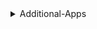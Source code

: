 


<details><summary>Additional-Apps</summary>

|            okay            |                        Scoop                         |               Winget                |                                              website                                              | choco |
| -------------------------- | ---------------------------------------------------- | ----------------------------------- | ------------------------------------------------------------------------------------------------- | ----- |
| aida64extreme              | aida64extreme                                        |                                     |                                                                                                   |       |
| avidemux                   | avidemux                                             |                                     | [avidemux](https://avidemux.sourceforge.net/)                                                     |       |
| bulk-crap-uninstaller      | bulk-crap-uninstaller                                |                                     |                                                                                                   |       |
| bulk-rename-utility        | bulk-rename-utility                                  |                                     |                                                                                                   |       |
| capture2text               | capture2text                                         |                                     |                                                                                                   |       |
| chatgpt                    | chatgpt                                              |                                     |                                                                                                   |       |
| cloudflared                | cloudflared                                          |                                     |                                                                                                   |       |
| cpu-z                      | cpu-z                                                |                                     |                                                                                                   |       |
| Display Driver Uninstaller | ddu                                                  |                                     |                                                                                                   |       |
| emacs                      | emacs                                                |                                     |                                                                                                   |       |
| Emulator bgb               | games/bgb                                            |                                     |                                                                                                   |       |
| Emulator bsnes             | games/bsnes                                          |                                     |                                                                                                   |       |
| Emulator cxbx-reloaded     | games/cxbx-reloaded                                  |                                     |                                                                                                   |       |
| Emulator mesen-s           | games/mesen-s                                        |                                     |                                                                                                   |       |
| Emulator PSP               | ppsspp <br> ppsspp-dev                               |                                     |                                                                                                   |       |
| Emulator snes9x-dev        | games/snes9x-dev                                     |                                     |                                                                                                   |       |
| Emulator XBOX              | games/xemu #Xbox                                     |                                     |                                                                                                   |       |
| Emulator XBOX 360          | games/xenia-canary <br> games/xenia-canary           |                                     |                                                                                                   |       |
| Equalizer Apo              | equalizer-apo-np                                     |                                     |                                                                                                   |       |
| ffmpeg-yt-dlp              | ffmpeg-yt-dlp                                        |                                     |                                                                                                   |       |
| File-Converter             | file-converter-np                                    | AdrienAllard.FileConverter          | [File-Converter](https://github.com/Tichau/FileConverter/releases)                                |       |
| filezilla                  | filezilla                                            |                                     |                                                                                                   |       |
| flaresolverr               | flaresolverr                                         |                                     |                                                                                                   |       |
| freedownloadmanager        | freedownloadmanager                                  |                                     |                                                                                                   |       |
| Geek Bench                 | geekbench                                            |                                     |                                                                                                   |       |
| Geek Uninstaller           | geekuninstaller                                      |                                     |                                                                                                   |       |
| glasswire-np               | glasswire-np                                         |                                     |                                                                                                   |       |
| Google Drive               | x                                                    | Google.GoogleDrive                  | [GoogleDrive](https://www.google.com/drive/download/)                                             |       |
| GPU-Z                      | gpu-z                                                |                                     |                                                                                                   |       |
| handbrake                  | handbrake                                            |                                     |                                                                                                   |       |
| hwinfo                     | hwinfo                                               |                                     |                                                                                                   |       |
| hwmonitor                  | hwmonitor                                            |                                     |                                                                                                   |       |
| k-lite-codec-pack          | k-lite-codec-pack-full-np                            | CodecGuide.K-LiteCodecPack.Standard | [K-Lite Codec Pack](https://codecguide.com/download_kl.htm)                                       |       |
| lapce                      | lapce                                                |                                     |                                                                                                   |       |
| MEGA.Sync                  | megasync                                             |                                     |                                                                                                   |       |
| MSI.Afterburner            | msiafterburner                                       |                                     |                                                                                                   |       |
| Multipar                   | multipar                                             |                                     |                                                                                                   |       |
| nssm                       | nssm                                                 |                                     |                                                                                                   |       |
| OBS Studio                 | obs-studio                                           |                                     | [OBS-Studio](https://obsproject.com/) <br> [OBS-Plugins](https://obsproject.com/forum/resources/) |       |
| occt                       |                                                      |                                     |                                                                                                   | occt  |
| Rainmeter                  | rainmeter                                            |                                     |                                                                                                   |       |
| rclone-browser             | rclone-browser                                       |                                     |                                                                                                   |       |
| Resource-hacker            | resource-hacker                                      |                                     |                                                                                                   |       |
| Revo.Uninstaller           | revouninstaller                                      |                                     |                                                                                                   |       |
| rustdesk                   | rustdesk                                             |                                     |                                                                                                   |       |
| simplewall                 | simplewall                                           |                                     |                                                                                                   |       |
| speccy                     | speccy                                               |                                     |                                                                                                   |       |
| steam                      | steam                                                |                                     |                                                                                                   |       |
| Tabby                      | tabby                                                | Eugeny.Tabby                        | [Tabby](https://github.com/Eugeny/tabby/releases)                                                 |       |
| Taskbar Groups             |                                                      |                                     | [Taskbar.Group](https://github.com/tjackenpacken/taskbar-groups/releases)                         |       |
| thisiswin11                | thisiswin11                                          |                                     |                                                                                                   |       |
| virtualbox                 | virtualbox-np <br> virtualbox-with-extension-pack-np |                                     |                                                                                                   |       |
| Wemod                      | wemod                                                |                                     |                                                                                                   |       |
| win11dragdroptaskbarfix    | win11dragdroptaskbarfix                              |                                     |                                                                                                   |       |
| wingetui                   | wingetui                                             |                                     |                                                                                                   |       |
| winrar                     | winrar                                               |                                     |                                                                                                   |       |
| wsa-pacman                 | wsa-pacman                                           |                                     |                                                                                                   |       |
| ytdlp-interface            | ytdlp-interface                                      |                                     |                                                                                                   |       |
</details>

